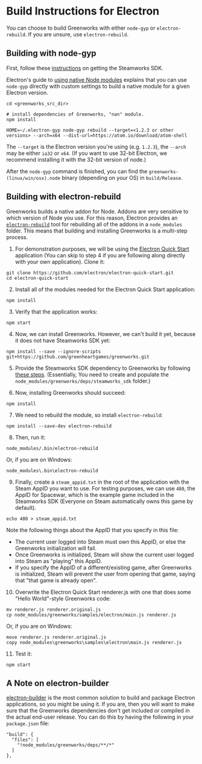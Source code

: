 # Build Instructions for Electron

You can choose to build Greenworks with either `node-gyp` or `electron-rebuild`. If you are unsure, use `electron-rebuild`.

## Building with node-gyp

First, follow these [instructions](get-steamworks-sdk.md) on getting the Steamworks SDK.

Electron's guide to
[using native Node modules](http://electron.atom.io/docs/tutorial/using-native-node-modules/)
explains that you can use `node-gyp` directly with custom settings to build a
native module for a given Electron version.

```shell
cd <greenworks_src_dir>

# install dependencies of Greenworks, "nan" module.
npm install

HOME=~/.electron-gyp node-gyp rebuild --target=<1.2.3 or other versions> --arch=x64 --dist-url=https://atom.io/download/atom-shell
```

The `--target` is the Electron version you're using (e.g. `1.2.3`), the `--arch`
may be either `ia32` or `x64`. (If you want to use 32-bit Electron, we recommend
installing it with the 32-bit version of node.)

After the `node-gyp` command is finished, you can find the
`greenworks-(linux/win/osx).node` binary (depending on your OS) in
`build/Release`.

## Building with electron-rebuild

Greenworks builds a native addon for Node. Addons are very sensitive to which
version of Node you use. For this reason, Electron provides an
[`electron-rebuild`](https://github.com/electron/electron-rebuild)
tool for rebuilding all of the addons in a `node_modules` folder. This means
that building and installing Greenworks is a multi-step process.

1) For demonstration purposes, we will be using the
[Electron Quick Start](https://github.com/electron/electron-quick-start)
application (You can skip to step 4 if you are following along directly with
your own application). Clone it:

```shell
git clone https://github.com/electron/electron-quick-start.git
cd electron-quick-start
```

2) Install all of the modules needed for the Electron Quick Start application:

```shell
npm install
```

3) Verify that the application works:

```shell
npm start
```

4) Now, we can install Greenworks. However, we can't build it yet, because it
does not have Steamworks SDK yet:

```shell
npm install --save --ignore-scripts git+https://github.com/greenheartgames/greenworks.git
```

5) Provide the Steamworks SDK dependency to Greenworks by following
[these steps](get-steamworks-sdk.md). (Essentially, You need to create and
populate the `node_modules/greenworks/deps/steamworks_sdk` folder.)

6) Now, installing Greenworks should succeed:

```shell
npm install
```

7) We need to rebuild the module, so install `electron-rebuild`:

```shell
npm install --save-dev electron-rebuild
```

8) Then, run it:

```shell
node_modules/.bin/electron-rebuild
```

Or, if you are on Windows:

```
node_modules\.bin\electron-rebuild
```

9) Finally, create a `steam_appid.txt` in the root of the application with the
Steam AppID you want to use. For testing purposes, we can use `480`, the AppID
for Spacewar, which is the example game included in the Steamworks SDK (Everyone
on Steam automatically owns this game by default).

```shell
echo 480 > steam_appid.txt
```

Note the following things about the AppID that you specify in this file:
* The current user logged into Steam must own this AppID, or else the Greenworks
initialization will fail.
* Once Greenworks is initialized, Steam will show the current user logged into
Steam as "playing" this AppID.
* If you specify the AppID of a different/existing game, after Greenworks is
initialized, Steam will prevent the user from opening that game, saying that
"that game is already open".

10) Overwrite the Electron Quick Start renderer.js with one that does some
"Hello World"-style Greenworks code:

```shell
mv renderer.js renderer.original.js
cp node_modules/greenworks/samples/electron/main.js renderer.js
```

Or, if you are on Windows:

```
move renderer.js renderer.original.js
copy node_modules\greenworks\samples\electron\main.js renderer.js
```

11) Test it:

```shell
npm start
```

## A Note on electron-builder

[electron-builder](https://github.com/electron-userland/electron-builder) is the most common solution to build and package Electron applications, so you might be using it. If you are, then you will want to make sure that the Greenworks dependencies don't get included or compiled in the actual end-user release. You can do this by having the following in your `package.json` file:

```
"build": {
  "files": [
    "!node_modules/greenworks/deps/**/*"
  ]
},
```
